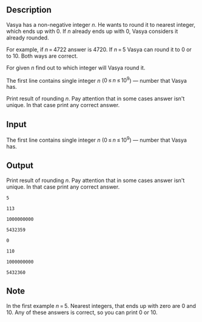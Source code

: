 ## Description

<div><p>Vasya has a non-negative integer <span class="tex-span"><i>n</i></span>. He wants to round it to nearest integer, which ends up with <span class="tex-span">0</span>. If <span class="tex-span"><i>n</i></span> already ends up with <span class="tex-span">0</span>, Vasya considers it already rounded.</p><p>For example, if <span class="tex-span"><i>n</i> = 4722</span> answer is <span class="tex-span">4720</span>. If <span class="tex-span"><i>n</i> = 5</span> Vasya can round it to <span class="tex-span">0</span> or to <span class="tex-span">10</span>. Both ways are correct.</p><p>For given <span class="tex-span"><i>n</i></span> find out to which integer will Vasya round it.</p></div><div class="input-specification"><p>The first line contains single integer <span class="tex-span"><i>n</i></span> (<span class="tex-span">0 ≤ <i>n</i> ≤ 10<sup class="upper-index">9</sup></span>)&nbsp;— number that Vasya has.</p></div><div class="output-specification"><p>Print result of rounding <span class="tex-span"><i>n</i></span>. Pay attention that in some cases answer isn't unique. In that case print any correct answer.</p></div>

## Input

<p>The first line contains single integer <span class="tex-span"><i>n</i></span> (<span class="tex-span">0 ≤ <i>n</i> ≤ 10<sup class="upper-index">9</sup></span>)&nbsp;— number that Vasya has.</p>

## Output

<p>Print result of rounding <span class="tex-span"><i>n</i></span>. Pay attention that in some cases answer isn't unique. In that case print any correct answer.</p>





```input1
5

```




```input2
113

```




```input3
1000000000

```




```input4
5432359

```




```output1
0

```




```output2
110

```




```output3
1000000000

```




```output4
5432360

```



## Note

<p>In the first example <span class="tex-span"><i>n</i> = 5</span>. Nearest integers, that ends up with zero are <span class="tex-span">0</span> and <span class="tex-span">10</span>. Any of these answers is correct, so you can print <span class="tex-span">0</span> or <span class="tex-span">10</span>.</p>
